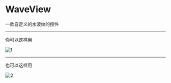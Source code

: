 # WaveView
一款自定义的水波纹的控件

---

你可以这样用

![1](https://github.com/fxc0719/WaveView/blob/master/pic/1.gif?raw=true)

---

也可以这样用

![2](https://github.com/fxc0719/WaveView/blob/master/pic/2.gif?raw=true)

